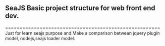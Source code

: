 ## SeaJS Basic project structure for web front end dev.
======================================================
Just for learn seajs purpose and Make a comparison between jquery plugin model, nodejs,seajs loader model.
